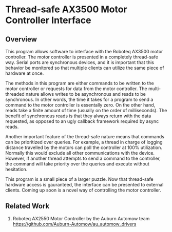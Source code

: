 # Thread-safe AX3500 Motor Controller Interface

## Overview

This program allows software to interface with the Roboteq AX3500 motor controller. The motor controller is presented in a completely thread-safe way. Serial ports are synchronous devices, and it is important that this behavior be monitored so that multiple clients can utilize the same piece of hardware at once.

The methods in this program are either commands to be written to the motor controller or requests for data from the motor controller. The multi-threaded nature allows writes to be asynchronous and reads to be synchronous. In other words, the time it takes for a program to send a command to the motor controller is essentally zero. On the other hand, reads take a finite amount of time (usually on the order of milliseconds). The benefit of synchronous reads is that they always return with the data requested, as opposed to an ugly callback framework required by async reads.

Another important feature of the thread-safe nature means that commands can be prioritized over queries. For example, a thread in charge of logging distance travelled by the motors can poll the controller at 100% utilization. Normally this would exclude all other communications with the device. However, if another thread attempts to send a command to the controller, the command will take priority over the queries and execute without hesitation.

This program is a small piece of a larger puzzle. Now that thread-safe hardware access is gauranteed, the interface can be presented to external clients. Coming up soon is a novel way of controlling the motor controller.

## Related Work

1. Roboteq AX2550 Motor Controller by the Auburn Automow team
   <https://github.com/Auburn-Automow/au_automow_drivers>
